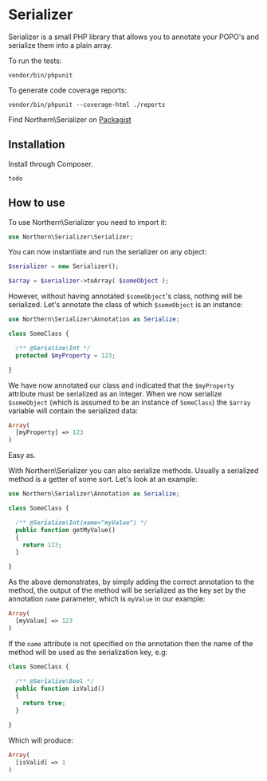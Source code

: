 # Serializer

Serializer is a small PHP library that allows you to annotate your POPO's and serialize them into a plain array.

To run the tests:

    vendor/bin/phpunit

To generate code coverage reports:

    vendor/bin/phpunit --coverage-html ./reports

Find Northern\Serializer on [Packagist](http://www.packagist.com/[todo])

## Installation

Install through Composer.

    todo

## How to use

To use Northern\Serializer you need to import it:

```PHP
use Northern\Serializer\Serializer;
```

You can now instantiate and run the serializer on any object:

```PHP
$serializer = new Serializer();

$array = $serializer->toArray( $someObject );
```

However, without having annotated `$someObject`'s class, nothing will be serialized. Let's annotate the class of which `$someObject` is an instance:

```PHP
use Northern\Serializer\Annotation as Serialize;

class SomeClass {

  /** @Serialize\Int */
  protected $myProperty = 123;

}
```

We have now annotated our class and indicated that the `$myProperty` attribute must be serialized as an integer. When we now serialize `$someObject` (which is assumed to be an instance of `SomeClass`) the `$array` variable will contain the serialized data:

```PHP
Array(
  [myProperty] => 123
)
```

Easy as.

With Northern\Serializer you can also serialize methods. Usually a serialized method is a getter of some sort. Let's look at an example:

```PHP
use Northern\Serializer\Annotation as Serialize;

class SomeClass {

  /** @Serialize\Int(name="myValue") */
  public function getMyValue()
  {
    return 123;
  }

}
```

As the above demonstrates, by simply adding the correct annotation to the method, the output of the method will be serialized as the key set by the annotation `name` parameter, which is `myValue` in our example:

```PHP
Array(
  [myValue] => 123
)
```

If the `name` attribute is not specified on the annotation then the name of the method will be used as the serialization key, e.g:

```PHP
class SomeClass {

  /** @Serialize\Bool */
  public function isValid()
  {
    return true;
  }

}
```

Which will produce:

```PHP
Array(
  [isValid] => 1
)
```
